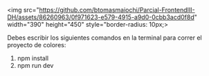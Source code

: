 <img src="https://github.com/btomasmaiochi/Parcial-FrontendIII-DH/assets/86260963/0f971623-e579-4915-a9d0-0cbb3acd0f8d" width="390" height="450" style="border-radius: 10px;>

Debes escribir los siguientes comandos en la terminal para correr el proyecto de colores:
1) npm install
2) npm run dev
